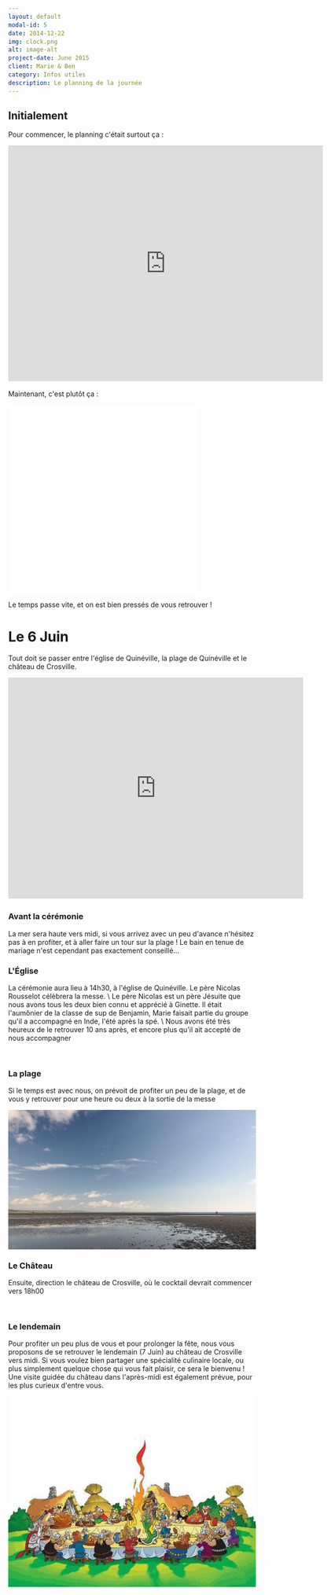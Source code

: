 ```yaml
---
layout: default
modal-id: 5
date: 2014-12-22
img: clock.png
alt: image-alt
project-date: June 2015
client: Marie & Ben
category: Infos utiles
description: Le planning de la journée
---
```


## Initialement
Pour commencer, le planning c'était surtout ça :

<div class="fluid-wrapper">
  <iframe width="640" height="480" src="https://www.youtube.com/embed/z94IOOye8o8" frameborder="0" allowfullscreen="allowfullscreen"> </iframe>
</div>

Maintenant, c'est plutôt ça :

<div>
  <iframe width="384" height="384" src="img/clock_colour.svg" class="svg-inject clock" frameBorder="0" align="middle"> </iframe>
</div>

Le temps passe vite, et on est bien pressés de vous retrouver !

# Le 6 Juin
Tout doit se passer entre l'église de Quinéville, la plage de Quinéville et le château de Crosville.

<div class="fluid-wrapper">
  <iframe src="https://www.google.com/maps/embed?pb=!1m33!1m12!1m3!1d83004.68505145208!2d-1.459253174128177!3d49.448674906513325!2m3!1f0!2f0!3f0!3m2!1i1024!2i768!4f13.1!4m18!1i0!3e0!4m5!1s0x480b7b301f81b513%3A0xea6940e587830ee5!2s14+Rue+de+l&#39;%C3%89glise%2C+50310+Quin%C3%A9ville%2C+France!3m2!1d49.5118359!2d-1.2965605!4m3!3m2!1d49.515330399999996!2d-1.2859341!4m5!1s0x480c80dcdf08942d%3A0x297f7fb07a52ca54!2sCh%C3%A2teau+de+Crosville+sur+Douve%2C+Le+Ch%C3%A2teau%2C+Crosville-sur-Douve%2C+France!3m2!1d49.386402999999994!2d-1.483641!5e0!3m2!1sen!2s!4v1425589355426&zoom=9" width="600" height="450" frameborder="0" style="border:0"> </iframe>
</div>


### Avant la cérémonie
La mer sera haute vers midi, si vous arrivez avec un peu d'avance n'hésitez pas à en profiter, et à aller faire un tour sur la plage ! Le bain en tenue de mariage n'est cependant pas exactement conseillé... 


### L'Église
La cérémonie aura lieu à 14h30, à l'église de Quinéville. Le père Nicolas Rousselot célèbrera la messe. \\
Le père Nicolas est un père Jésuite que nous avons tous les deux bien connu et apprécié à Ginette. Il était l'aumônier de la classe de sup de Benjamin, Marie faisait partie du groupe qu'il a accompagné en Inde, l'été après la spé. \\
Nous avons été très heureux de le retrouver 10 ans après, et encore plus qu'il ait accepté de nous accompagner

<div>
    <img class="img-responsive" src="http://upload.wikimedia.org/wikipedia/commons/thumb/4/42/%C3%89glise_Notre-Dame_de_Quin%C3%A9ville_%285%29.JPG/640px-%C3%89glise_Notre-Dame_de_Quin%C3%A9ville_%285%29.JPG" alt="" align="middle">
</div>


### La plage
Si le temps est avec nous, on prévoit de profiter un peu de la plage, et de vous y retrouver pour une heure ou deux à la sortie de la messe

<div>
    <img class="img-responsive" src="img/plage.png" alt="" align="middle">
</div>


### Le Château
Ensuite, direction le château de Crosville, où le cocktail devrait commencer vers 18h00

<div>
  <img class="img-responsive" src="http://upload.wikimedia.org/wikipedia/commons/thumb/6/67/Crosville-sur-Douve_-_Ch%C3%A2teau_%284%29.JPG/640px-Crosville-sur-Douve_-_Ch%C3%A2teau_%284%29.JPG" alt="" align="middle">
</div>


### Le lendemain
Pour profiter un peu plus de vous et pour prolonger la fête, nous vous proposons de se retrouver le lendemain (7 Juin) au château de Crosville vers midi. Si vous voulez bien partager une spécialité culinaire locale, ou plus simplement quelque chose qui vous fait plaisir, ce sera le bienvenu ! Une visite guidée du château dans l'après-midi est également prévue, pour les plus curieux d'entre vous.

<div>
    <img class="img-responsive" src="img/festin.png" alt="" align="middle">
</div>
